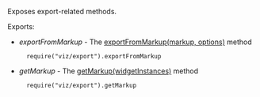 Exposes export-related methods.

Exports:

- *exportFromMarkup* - The [exportFromMarkup(markup, options)](/api-reference/50%20Common/utils/viz/3%20Methods/exportFromMarkup(markup_options).md '/Documentation/ApiReference/Common/utils/viz/Methods/#exportFromMarkupmarkup_options') method

        require("viz/export").exportFromMarkup

- *getMarkup* - The [getMarkup(widgetInstances)](/api-reference/50%20Common/utils/viz/3%20Methods/getMarkup(widgetInstances).md '/Documentation/ApiReference/Common/utils/viz/Methods/#getMarkupwidgetInstances') method

        require("viz/export").getMarkup